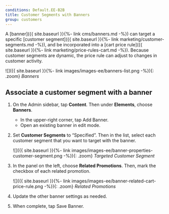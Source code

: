 ```yaml
---
conditions: Default.EE-B2B
title: Customer Segments with Banners
group: customers
---
```


A [banner]({{ site.baseurl }}{%- link cms/banners.md -%}) can target a specific [customer segment]({{ site.baseurl }}{%- link marketing/customer-segments.md -%}), and be incorporated into a [cart price rule]({{ site.baseurl }}{%- link marketing/price-rules-cart.md -%}). Because customer segments are dynamic, the price rule can adjust to changes in customer activity.

![]({{ site.baseurl }}{%- link images/images-ee/banners-list.png -%}){: .zoom}
*Banners*

## Associate a customer segment with a banner

1. On the Admin sidebar, tap **Content**. Then under **Elements**, choose **Banners**.

    * In the upper-right corner, tap <span class="btn">Add Banner</span>.
    * Open an existing banner in edit mode.

1. Set **Customer Segments** to “Specified”. Then in the list, select each customer segment that you want to target with the banner.

    ![]({{ site.baseurl }}{%- link images/images-ee/banner-properties-customer-segment.png -%}){: .zoom}
    *Targeted Customer Segment*

1. In the panel on the left, choose **Related Promotions**. Then, mark the checkbox of each related promotion.

    ![]({{ site.baseurl }}{%- link images/images-ee/banner-related-cart-price-rule.png -%}){: .zoom}
    *Related Promotions*

1. Update the other banner settings as needed.

1. When complete, tap <span class="btn">Save Banner</span>.
